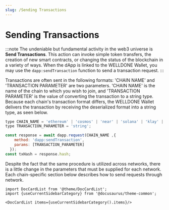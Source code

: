 ```yaml
---
slug: /Sending Transactions
---
```


# Sending Transactions

:::note
The undeniable but fundamental activity in the web3 universe is **Send Transactions**. This action can invoke simple token transfers, the creation of new smart contracts, or changing the status of the blockchain in a variety of ways. When the dApp is linked to the WELLDONE Wallet, you may use the `dapp:sendTransaction` function to send a transaction request.
:::

Transactions are often sent in the following formats: 'CHAIN NAME' and 'TRANSACTION PARAMETER' are two parameters. 'CHAIN NAME' is the name of the chain to which you wish to join, and 'TRANSACTION PARAMETER' is the value of converting the transaction to a string type. Because each chain's transaction format differs, the WELLDONE Wallet delivers the transaction by receiving the deserialized format into a string type, as seen below.

```javascript
type CHAIN_NAME = 'ethereum' | 'cosmos' | 'near' | 'solana' | 'klay' | 'celo' | 'neon';
type TRANSACTION_PARAMETER = 'string'; 

const response = await dapp.request(CHAIN_NAME ,{
    method: 'dapp:sendTransaction',
    params: [TRANSACTION_PARAMETER]
  });
const txHash = response.hash;
```

Despite the fact that the same procedure is utilized across networks, there is a little change in the parameters that must be supplied for each network. Each chain-specific section below describes how to send requests through network.

```mdx-code-block
import DocCardList from '@theme/DocCardList';
import {useCurrentSidebarCategory} from '@docusaurus/theme-common';

<DocCardList items={useCurrentSidebarCategory().items}/>
```
